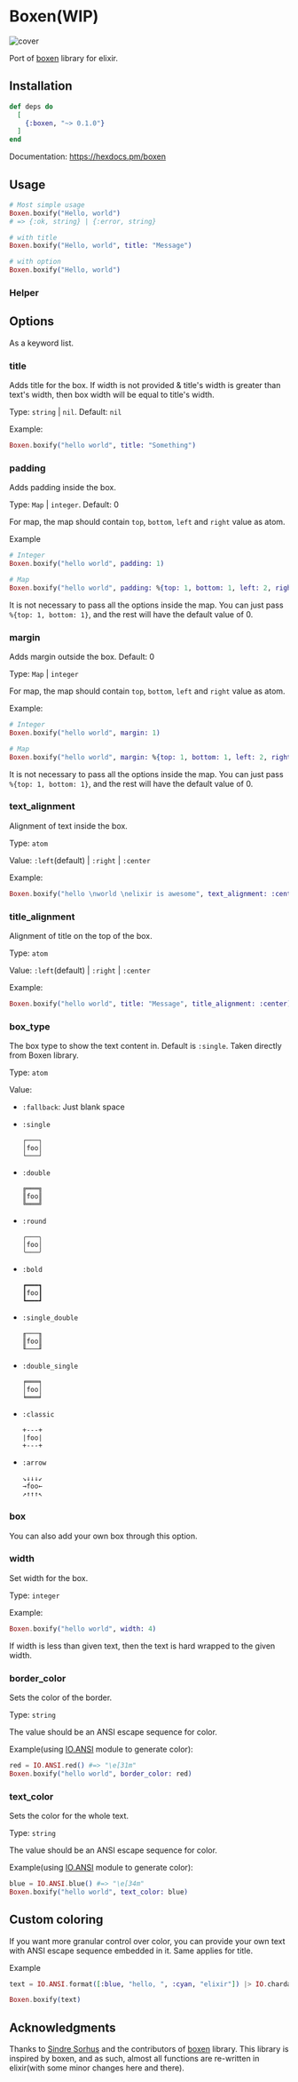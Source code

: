# Boxen(WIP)

![cover](https://user-images.githubusercontent.com/54525741/201495303-2da20713-00a3-438f-bd2b-1a1126f2893d.png)

Port of [boxen](https://github.com/sindresorhus/boxen) library for elixir.

## Installation

```elixir
def deps do
  [
    {:boxen, "~> 0.1.0"}
  ]
end
```

Documentation: https://hexdocs.pm/boxen

## Usage

```elixir
# Most simple usage
Boxen.boxify("Hello, world")
# => {:ok, string} | {:error, string}

# with title
Boxen.boxify("Hello, world", title: "Message")

# with option
Boxen.boxify("Hello, world")
```

### Helper

## Options

As a keyword list.

### title

Adds title for the box. If width is not provided & title's width is greater than text's width, then box width will be equal to title's width.

Type: `string` | `nil`. Default: `nil`

Example:

```elixir
Boxen.boxify("hello world", title: "Something")
```

### padding

Adds padding inside the box.

Type: `Map` | `integer`. Default: 0

For map, the map should contain `top`, `bottom`, `left` and `right` value as atom.

Example

```elixir
# Integer
Boxen.boxify("hello world", padding: 1)

# Map
Boxen.boxify("hello world", padding: %{top: 1, bottom: 1, left: 2, right: 2})
```

It is not necessary to pass all the options inside the map. You can just pass `%{top: 1, bottom: 1}`, and the rest will have the default value of 0.

### margin

Adds margin outside the box. Default: 0

Type: `Map` | `integer`

For map, the map should contain `top`, `bottom`, `left` and `right` value as atom.

Example:

```elixir
# Integer
Boxen.boxify("hello world", margin: 1)

# Map
Boxen.boxify("hello world", margin: %{top: 1, bottom: 1, left: 2, right: 2})
```

It is not necessary to pass all the options inside the map. You can just pass `%{top: 1, bottom: 1}`, and the rest will have the default value of 0.

### text_alignment

Alignment of text inside the box.

Type: `atom`

Value: `:left`(default) | `:right` | `:center`

Example:

```elixir
Boxen.boxify("hello \nworld \nelixir is awesome", text_alignment: :center)
```

### title_alignment

Alignment of title on the top of the box.

Type: `atom`

Value: `:left`(default) | `:right` | `:center`

Example:

```elixir
Boxen.boxify("hello world", title: "Message", title_alignment: :center)
```

### box_type

The box type to show the text content in. Default is `:single`. Taken directly from Boxen library.

Type: `atom`

Value:

- `:fallback`: Just blank space
- `:single`

  ```
  ┌───┐
  │foo│
  └───┘
  ```

- `:double`

  ```
  ╔═══╗
  ║foo║
  ╚═══╝
  ```

- `:round`

  ```
  ╭───╮
  │foo│
  ╰───╯
  ```

- `:bold`

  ```
  ┏━━━┓
  ┃foo┃
  ┗━━━┛
  ```

- `:single_double`

  ```
  ╓───╖
  ║foo║
  ╙───╜
  ```

- `:double_single`

  ```
  ╒═══╕
  │foo│
  ╘═══╛
  ```

- `:classic`

  ```
  +---+
  |foo|
  +---+
  ```

- `:arrow`

  ```
  ↘↓↓↓↙
  →foo←
  ↗↑↑↑↖
  ```

### box

You can also add your own box through this option.

### width

Set width for the box.

Type: `integer`

Example:

```elixir
Boxen.boxify("hello world", width: 4)
```

If width is less than given text, then the text is hard wrapped to the given width.

### border_color

Sets the color of the border.

Type: `string`

The value should be an ANSI escape sequence for color.

Example(using [IO.ANSI](https://hexdocs.pm/elixir/IO.ANSI.html) module to generate color):

```elixir
red = IO.ANSI.red() #=> "\e[31m"
Boxen.boxify("hello world", border_color: red)
```

### text_color

Sets the color for the whole text.

Type: `string`

The value should be an ANSI escape sequence for color.

Example(using [IO.ANSI](https://hexdocs.pm/elixir/IO.ANSI.html) module to generate color):

```elixir
blue = IO.ANSI.blue() #=> "\e[34m"
Boxen.boxify("hello world", text_color: blue)
```

## Custom coloring

If you want more granular control over color, you can provide your own text with ANSI escape sequence embedded in it. Same applies for title.

Example

```elixir
text = IO.ANSI.format([:blue, "hello, ", :cyan, "elixir"]) |> IO.chardata_to_string #=> "\e[34mhello, \e[36melixir\e[0m"

Boxen.boxify(text)
```

## Acknowledgments

Thanks to [Sindre Sorhus](https://github.com/sindresorhus) and the contributors of [boxen](https://github.com/sindresorhus/boxen) library. This library is inspired by boxen, and as such, almost all functions are re-written in elixir(with some minor changes here and there).
